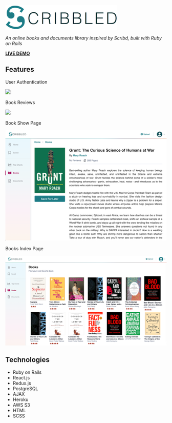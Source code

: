 ![Scribbled Logo](./app/assets/images/scribbled-logo.png)

*An online books and documents library inspired by Scribd, built with Ruby on Rails*

**[LIVE DEMO](https://scribbled-scribd.herokuapp.com/#/)**

## Features

User Authentication

![](https://media.giphy.com/media/PgjMpg08IIrpRjT7mK/giphy.gif)

Book Reviews

![](https://media.giphy.com/media/WryTJPQO0clmVty06f/giphy.gif)

Book Show Page

![](./lib/assets/book_page.png)

Books Index Page

![](./lib/assets/books_page.png)

## Technologies

* Ruby on Rails
* React.js
* Redux.js
* PostgreSQL
* AJAX
* Heroku
* AWS S3
* HTML
* SCSS
